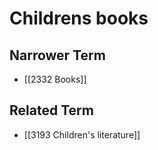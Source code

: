# Childrens books  

## Narrower Term

- [[2332 Books]]  

## Related Term

- [[3193 Children's literature]]  


